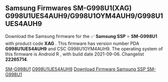 <h2>Samsung Firmwares SM-G998U1(XAG) G998U1UES4AUH9/G998U1OYM4AUH9/G998U1UES4AUH9</h2>
Download the Samsung firmware for the ✅ <strong>Samsung SSP </strong> ⭐ <strong>SM-G998U1</strong> with product code <strong>XAG</strong> . This firmware has version number PDA <strong>G998U1UES4AUH9</strong> and CSC G998U1OYM4AUH9. The operating system of this firmware is Android R , with build date 2021-09-06. Changelist <strong>22265714</strong>.


[SM-G998U1](https://samfirm.shop/samsung/model/SM-G998U1)
[G998U1UES4AUH9](https://samfirm.shop/samsung/pda/G998U1UES4AUH9)
[Download Firmware Samsung SSP SM-G998U1](https://samfirm.shop/samsung/firmware/452822)
